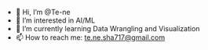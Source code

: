 - 👋 Hi, I’m @Te-ne
- 👀 I’m interested in AI/ML
- 🌱 I’m currently learning Data Wrangling and Visualization
- 📫 How to reach me: te.ne.sha717@gmail.com

<!---
Te-ne/Te-ne is a ✨ special ✨ repository because its `README.md` (this file) appears on your GitHub profile.
You can click the Preview link to take a look at your changes.
--->
